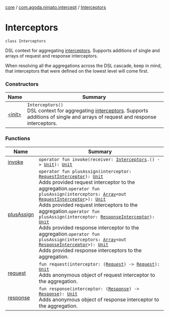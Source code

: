 [core](../../index.md) / [com.agoda.ninjato.intercept](../index.md) / [Interceptors](./index.md)

# Interceptors

`class Interceptors`

DSL context for aggregating [interceptors](../-interceptor/index.md).
Supports additions of single and arrays of request and response interceptors.

When resolving all the aggregations across the DSL cascade, keep in mind,
that interceptors that were defined on the lowest level will come first.

### Constructors

| Name | Summary |
|---|---|
| [&lt;init&gt;](-init-.md) | `Interceptors()`<br>DSL context for aggregating [interceptors](../-interceptor/index.md). Supports additions of single and arrays of request and response interceptors. |

### Functions

| Name | Summary |
|---|---|
| [invoke](invoke.md) | `operator fun invoke(receiver: `[`Interceptors`](./index.md)`.() -> `[`Unit`](https://kotlinlang.org/api/latest/jvm/stdlib/kotlin/-unit/index.html)`): `[`Unit`](https://kotlinlang.org/api/latest/jvm/stdlib/kotlin/-unit/index.html) |
| [plusAssign](plus-assign.md) | `operator fun plusAssign(interceptor: `[`RequestInterceptor`](../-request-interceptor/index.md)`): `[`Unit`](https://kotlinlang.org/api/latest/jvm/stdlib/kotlin/-unit/index.html)<br>Adds provided request interceptor to the aggregation.`operator fun plusAssign(interceptors: `[`Array`](https://kotlinlang.org/api/latest/jvm/stdlib/kotlin/-array/index.html)`<out `[`RequestInterceptor`](../-request-interceptor/index.md)`>): `[`Unit`](https://kotlinlang.org/api/latest/jvm/stdlib/kotlin/-unit/index.html)<br>Adds provided request interceptors to the aggregation.`operator fun plusAssign(interceptor: `[`ResponseInterceptor`](../-response-interceptor/index.md)`): `[`Unit`](https://kotlinlang.org/api/latest/jvm/stdlib/kotlin/-unit/index.html)<br>Adds provided response interceptor to the aggregation.`operator fun plusAssign(interceptors: `[`Array`](https://kotlinlang.org/api/latest/jvm/stdlib/kotlin/-array/index.html)`<out `[`ResponseInterceptor`](../-response-interceptor/index.md)`>): `[`Unit`](https://kotlinlang.org/api/latest/jvm/stdlib/kotlin/-unit/index.html)<br>Adds provided response interceptors to the aggregation. |
| [request](request.md) | `fun request(interceptor: (`[`Request`](../../com.agoda.ninjato.http/-request/index.md)`) -> `[`Request`](../../com.agoda.ninjato.http/-request/index.md)`): `[`Unit`](https://kotlinlang.org/api/latest/jvm/stdlib/kotlin/-unit/index.html)<br>Adds anonymous object of request interceptor to the aggregation. |
| [response](response.md) | `fun response(interceptor: (`[`Response`](../../com.agoda.ninjato.http/-response/index.md)`) -> `[`Response`](../../com.agoda.ninjato.http/-response/index.md)`): `[`Unit`](https://kotlinlang.org/api/latest/jvm/stdlib/kotlin/-unit/index.html)<br>Adds anonymous object of response interceptor to the aggregation. |
